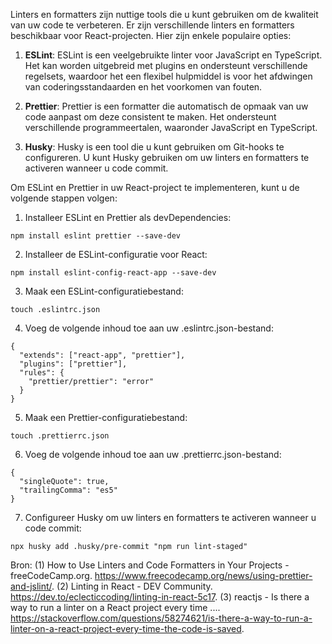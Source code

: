 Linters en formatters zijn nuttige tools die u kunt gebruiken om de kwaliteit van uw code te verbeteren. Er zijn verschillende linters en formatters beschikbaar voor React-projecten. Hier zijn enkele populaire opties:

1. **ESLint**: ESLint is een veelgebruikte linter voor JavaScript en TypeScript. Het kan worden uitgebreid met plugins en ondersteunt verschillende regelsets, waardoor het een flexibel hulpmiddel is voor het afdwingen van coderingsstandaarden en het voorkomen van fouten.

2. **Prettier**: Prettier is een formatter die automatisch de opmaak van uw code aanpast om deze consistent te maken. Het ondersteunt verschillende programmeertalen, waaronder JavaScript en TypeScript.

3. **Husky**: Husky is een tool die u kunt gebruiken om Git-hooks te configureren. U kunt Husky gebruiken om uw linters en formatters te activeren wanneer u code commit.

Om ESLint en Prettier in uw React-project te implementeren, kunt u de volgende stappen volgen:

1. Installeer ESLint en Prettier als devDependencies:

```
npm install eslint prettier --save-dev
```

2. Installeer de ESLint-configuratie voor React:

```
npm install eslint-config-react-app --save-dev
```

3. Maak een ESLint-configuratiebestand:

```
touch .eslintrc.json
```

4. Voeg de volgende inhoud toe aan uw .eslintrc.json-bestand:

```
{
  "extends": ["react-app", "prettier"],
  "plugins": ["prettier"],
  "rules": {
    "prettier/prettier": "error"
  }
}
```

5. Maak een Prettier-configuratiebestand:

```
touch .prettierrc.json
```

6. Voeg de volgende inhoud toe aan uw .prettierrc.json-bestand:

```
{
  "singleQuote": true,
  "trailingComma": "es5"
}
```

7. Configureer Husky om uw linters en formatters te activeren wanneer u code commit:

```
npx husky add .husky/pre-commit "npm run lint-staged"
```

Bron:
(1) How to Use Linters and Code Formatters in Your Projects - freeCodeCamp.org. https://www.freecodecamp.org/news/using-prettier-and-jslint/.
(2) Linting in React - DEV Community. https://dev.to/eclecticcoding/linting-in-react-5c17.
(3) reactjs - Is there a way to run a linter on a React project every time .... https://stackoverflow.com/questions/58274621/is-there-a-way-to-run-a-linter-on-a-react-project-every-time-the-code-is-saved.